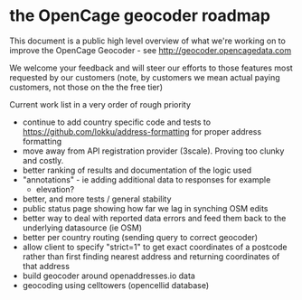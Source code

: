 the OpenCage geocoder roadmap
====================

This document is a public high level overview of what we're working on to improve the OpenCage Geocoder - see http://geocoder.opencagedata.com

We welcome your feedback and will steer our efforts to those features most requested by our customers (note, by customers we mean actual paying customers, not those on the the free tier)

Current work list in a very order of rough priority
- continue to add country specific code and tests to https://github.com/lokku/address-formatting for proper address formatting
- move away from API registration provider (3scale). Proving too clunky and costly.
- better ranking of results and documentation of the logic used
- "annotations" - ie adding additional data to responses for example 
  - elevation?
- better, and more tests / general stability
- public status page showing how far we lag in synching OSM edits
- better way to deal with reported data errors and feed them back to
  the underlying datasource (ie OSM)
- better per country routing (sending query to correct geocoder)
- allow client to specify "strict=1" to get exact coordinates of a postcode rather than first finding nearest address and returning coordinates of that address
- build geocoder around openaddresses.io data
- geocoding using celltowers (opencellid database)
